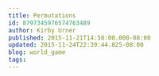 ```yaml
---
title: Permutations
id: 8797345976574763489
author: Kirby Urner
published: 2015-11-21T14:58:00.000-08:00
updated: 2015-11-24T22:39:44.825-08:00
blog: world_game
tags: 
---
```


